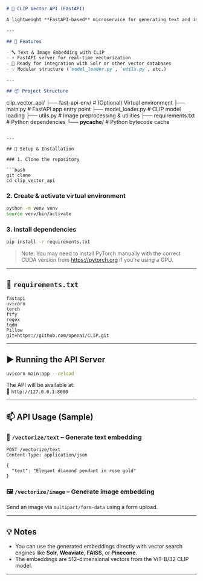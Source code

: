 ```markdown
# 🧠 CLIP Vector API (FastAPI)

A lightweight **FastAPI-based** microservice for generating text and image embeddings using **OpenAI's CLIP model**. This can be used to power AI search, recommendation, or similarity systems for content like jewelry, fashion, art, or any domain needing visual & textual understanding.

---

## 🚀 Features

- 🔤 Text & Image Embedding with CLIP  
- ⚡ FastAPI server for real-time vectorization  
- 🧩 Ready for integration with Solr or other vector databases  
- 💡 Modular structure (`model_loader.py`, `utils.py`, etc.)

---

## 📦 Project Structure

```
clip_vector_api/
├── fast-api-env/           # (Optional) Virtual environment
├── main.py                 # FastAPI app entry point
├── model_loader.py         # CLIP model loading
├── utils.py                # Image preprocessing & utilities
├── requirements.txt        # Python dependencies
└── __pycache__/            # Python bytecode cache
```

---

## 🧪 Setup & Installation

### 1. Clone the repository

```bash
git clone 
cd clip_vector_api
```

### 2. Create & activate virtual environment

```bash
python -m venv venv
source venv/bin/activate
```

### 3. Install dependencies

```bash
pip install -r requirements.txt
```

> Note: You may need to install PyTorch manually with the correct CUDA version from https://pytorch.org if you're using a GPU.

---

## 📄 `requirements.txt`

```
fastapi
uvicorn
torch
ftfy
regex
tqdm
Pillow
git+https://github.com/openai/CLIP.git
```

---

## ▶️ Running the API Server

```bash
uvicorn main:app --reload
```

The API will be available at:  
📍 `http://127.0.0.1:8000`

---

## 📫 API Usage (Sample)

### 🔡 `/vectorize/text` – Generate text embedding

```http
POST /vectorize/text
Content-Type: application/json

{
  "text": "Elegant diamond pendant in rose gold"
}
```

### 🖼️ `/vectorize/image` – Generate image embedding

Send an image via `multipart/form-data` using a form upload.

---

## 💡 Notes

- You can use the generated embeddings directly with vector search engines like **Solr**, **Weaviate**, **FAISS**, or **Pinecone**.
- The embeddings are 512-dimensional vectors from the ViT-B/32 CLIP model.

---